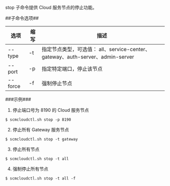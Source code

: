 stop 子命令提供 Cloud 服务节点的停止功能。

##子命令选项##

|选项      |缩写  |描述                    |
|----------|------|------------------------|
|--type    |-t    |指定节点类型，可选值： all、service-center、gateway、auth-server、admin-server|
|--port    |-p    |指定特定端口，停止该节点|
|--force   |-f    |强制停止节点            |


###示例###

1. 停止端口号为 8190 的 Cloud 服务节点

  ```lang-javascript
  $ scmcloudctl.sh stop -p 8190
  ```

  
2. 停止所有 Gateway 服务节点

  ```lang-javascript
  $ scmcloudctl.sh stop -t gateway
  ```

3. 停止所有节点

  ```lang-javascript
  $ scmcloudctl.sh stop -t all
  ```
4. 强制停止所有节点

  ```lang-javascript
  $ scmcloudctl.sh stop -t all -f
  ```
